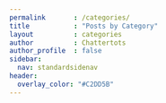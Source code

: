```yaml
---
permalink       : /categories/
title           : "Posts by Category"
layout          : categories
author          : Chattertots
author_profile  : false
sidebar:
  nav: standardsidenav
header:
  overlay_color: "#C2DD5B"
---
```

